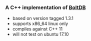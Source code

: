 ### A C++ implementation of [BoltDB](https://github.com/boltdb/bolt)
* based on version tagged 1.3.1
* supports x86_64 linux only
* compiles against C++ 11
* will not test on ubuntu 17.10